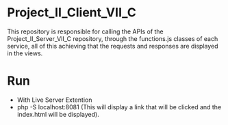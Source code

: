 # Project_II_Client_VII_C

This repository is responsible for calling the APIs of the Project_II_Server_VII_C repository, through the functions.js classes of each service, all of this achieving that the requests and responses are displayed in the views.

# Run
- With Live Server Extention
- php -S localhost:8081 (This will display a link that will be clicked and the index.html will be displayed).
